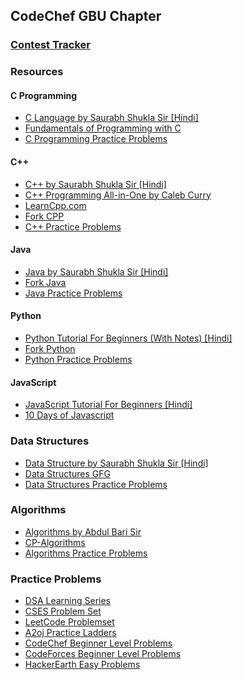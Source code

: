 ## CodeChef GBU Chapter

###  [Contest Tracker](https://clist.by)

### Resources

#### C Programming

* [C Language by Saurabh Shukla Sir [Hindi]](https://www.youtube.com/watch?v=EMEvheCVhMk&list=PL7ersPsTyYt2Q-SqZxTA1D-melSfqBRMW)
* [Fundamentals of Programming with C](https://practice.geeksforgeeks.org/courses/AKTU-First-Year)
* [C Programming Practice Problems](https://www.hackerrank.com/domains/c)

#### C++

* [C++ by Saurabh Shukla Sir [Hindi]](https://www.youtube.com/watch?v=Iuo9PpGE04Y&list=PLLYz8uHU480j37APNXBdPz7YzAi4XlQUF)
* [C++ Programming All-in-One by Caleb Curry](https://www.youtube.com/watch?v=_bYFu9mBnr4)
* [LearnCpp.com](https://www.learncpp.com)
* [Fork CPP](https://practice.geeksforgeeks.org/courses/fork-cpp)
* [C++ Practice Problems](https://www.hackerrank.com/domains/cpp)

#### Java

* [Java by Saurabh Shukla Sir [Hindi]](https://www.youtube.com/watch?v=IsLyduxZ9sc&list=PLX9Zi6XTqOKQ7TdRz0QynGIKuMV9Q2H8E)
* [Fork Java](https://practice.geeksforgeeks.org/courses/fork-java)
* [Java Practice Problems](https://www.hackerrank.com/domains/java)

#### Python

* [Python Tutorial For Beginners (With Notes) [Hindi]](https://www.youtube.com/watch?v=gfDE2a7MKjA)
* [Fork Python](https://practice.geeksforgeeks.org/courses/fork-python)
* [Python Practice Problems](https://www.hackerrank.com/domains/python)

#### JavaScript

* [JavaScript Tutorial For Beginners [Hindi]](https://codewithharry.com/videos/javascript-tutorials-in-hindi-1)
* [10 Days of Javascript](https://www.hackerrank.com/domains/tutorials/10-days-of-javascript)


### Data Structures

* [Data Structure by Saurabh Shukla Sir [Hindi]](https://www.youtube.com/watch?v=5uTQz43k4gg&list=PLsFNQxKNzefJNztGGoQC-59UhSwIaiIW3)
* [Data Structures GFG](https://www.geeksforgeeks.org/data-structures/)
* [Data Structures Practice Problems](https://www.hackerrank.com/domains/data-structures)

### Algorithms

* [Algorithms by Abdul Bari Sir](https://www.youtube.com/playlist?list=PLDN4rrl48XKpZkf03iYFl-O29szjTrs_O)
* [CP-Algorithms](https://cp-algorithms.com/)
* [Algorithms Practice Problems](https://www.hackerrank.com/domains/algorithms)

### Practice Problems

* [DSA Learning Series](https://www.codechef.com/LEARNDSA)
* [CSES Problem Set](https://cses.fi/problemset/)
* [LeetCode Problemset](https://leetcode.com/problemset/all/)
* [A2oj Practice Ladders](https://a2oj.com/ladders)
* [CodeChef Beginner Level Problems](https://www.codechef.com/problems/school?sort_by=Accuracy&sorting_order=desc)
* [CodeForces Beginner Level Problems](https://codeforces.com/problemset?order=BY_RATING_ASC)
* [HackerEarth Easy Problems](https://www.hackerearth.com/practice/problems/?level=easy&limit=20&offset=0)

